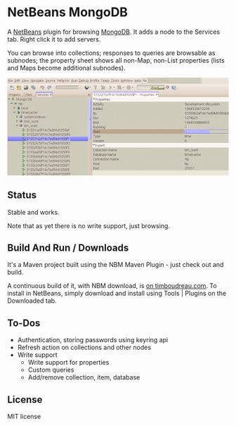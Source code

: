 NetBeans MongoDB
================

A [NetBeans](http://netbeans.org) plugin for browsing [MongoDB](http://mongodb.org).  It adds
a node to the Services tab.  Right click it to add servers.

You can browse into collections;  responses to queries are browsable as subnodes;  the property sheet
shows all non-Map, non-List properties (lists and Maps become additional subnodes).

![NetBeans MongoDB Plugin Screen Shot](screenshot.png "NetBeans MongoDB Plugin Screen Shot")


Status
------

Stable and works.

Note that as yet there is no write support, just browsing.


Build And Run / Downloads
-------------------------

It's a Maven project built using the NBM Maven Plugin - just check out and build.

A continuous build of it, with NBM download, 
is [on timboudreau.com](http://timboudreau.com/builds/job/netbeans-mongodb/).
To install in NetBeans, simply download and install using Tools | Plugins on the Downloaded tab.


To-Dos
------

 * Authentication, storing passwords using keyring api
 * Refresh action on collections and other nodes
 * Write support
   * Write support for properties
   * Custom queries
   * Add/remove collection, item, database


License
-------

MIT license

